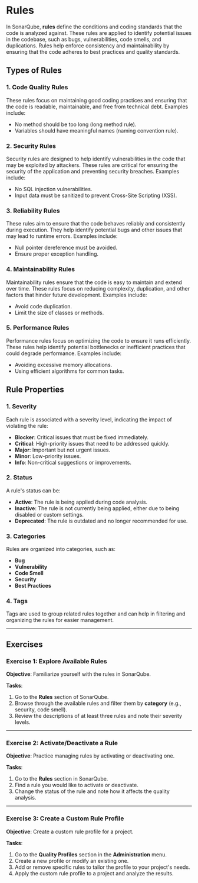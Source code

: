 # Rules

In SonarQube, **rules** define the conditions and coding standards that the code is analyzed against. These rules are applied to identify potential issues in the codebase, such as bugs, vulnerabilities, code smells, and duplications. Rules help enforce consistency and maintainability by ensuring that the code adheres to best practices and quality standards.

## Types of Rules

### 1. Code Quality Rules
These rules focus on maintaining good coding practices and ensuring that the code is readable, maintainable, and free from technical debt. Examples include:
- No method should be too long (long method rule).
- Variables should have meaningful names (naming convention rule).

### 2. Security Rules
Security rules are designed to help identify vulnerabilities in the code that may be exploited by attackers. These rules are critical for ensuring the security of the application and preventing security breaches. Examples include:
- No SQL injection vulnerabilities.
- Input data must be sanitized to prevent Cross-Site Scripting (XSS).

### 3. Reliability Rules
These rules aim to ensure that the code behaves reliably and consistently during execution. They help identify potential bugs and other issues that may lead to runtime errors. Examples include:
- Null pointer dereference must be avoided.
- Ensure proper exception handling.

### 4. Maintainability Rules
Maintainability rules ensure that the code is easy to maintain and extend over time. These rules focus on reducing complexity, duplication, and other factors that hinder future development. Examples include:
- Avoid code duplication.
- Limit the size of classes or methods.

### 5. Performance Rules
Performance rules focus on optimizing the code to ensure it runs efficiently. These rules help identify potential bottlenecks or inefficient practices that could degrade performance. Examples include:
- Avoiding excessive memory allocations.
- Using efficient algorithms for common tasks.

## Rule Properties

### 1. Severity
Each rule is associated with a severity level, indicating the impact of violating the rule:
- **Blocker**: Critical issues that must be fixed immediately.
- **Critical**: High-priority issues that need to be addressed quickly.
- **Major**: Important but not urgent issues.
- **Minor**: Low-priority issues.
- **Info**: Non-critical suggestions or improvements.

### 2. Status
A rule's status can be:
- **Active**: The rule is being applied during code analysis.
- **Inactive**: The rule is not currently being applied, either due to being disabled or custom settings.
- **Deprecated**: The rule is outdated and no longer recommended for use.

### 3. Categories
Rules are organized into categories, such as:
- **Bug**
- **Vulnerability**
- **Code Smell**
- **Security**
- **Best Practices**

### 4. Tags
Tags are used to group related rules together and can help in filtering and organizing the rules for easier management.

---

## Exercises

### Exercise 1: Explore Available Rules

**Objective**: 
Familiarize yourself with the rules in SonarQube.

**Tasks**:
1. Go to the **Rules** section of SonarQube.
2. Browse through the available rules and filter them by **category** (e.g., security, code smell).
3. Review the descriptions of at least three rules and note their severity levels.

---

### Exercise 2: Activate/Deactivate a Rule

**Objective**: 
Practice managing rules by activating or deactivating one.

**Tasks**:
1. Go to the **Rules** section in SonarQube.
2. Find a rule you would like to activate or deactivate.
3. Change the status of the rule and note how it affects the quality analysis.

---

### Exercise 3: Create a Custom Rule Profile

**Objective**: 
Create a custom rule profile for a project.

**Tasks**:
1. Go to the **Quality Profiles** section in the **Administration** menu.
2. Create a new profile or modify an existing one.
3. Add or remove specific rules to tailor the profile to your project's needs.
4. Apply the custom rule profile to a project and analyze the results.
